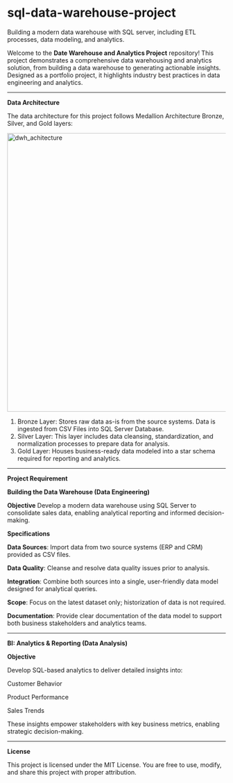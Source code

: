 # sql-data-warehouse-project
Building a modern data warehouse with SQL server, including ETL processes, data modeling, and analytics.

Welcome to the **Date Warehouse and Analytics Project** repository!
This project demonstrates a comprehensive data warehousing and analytics solution, from building a data warehouse to generating actionable insights. Designed as a portfolio project, it highlights industry best practices in data engineering and analytics.

---

**Data Architecture**

The data architecture for this project follows Medallion Architecture Bronze, Silver, and Gold layers:

<img width="1022" height="641" alt="dwh_achitecture" src="https://github.com/user-attachments/assets/298e23f6-a21e-4c2d-af63-a17fb050a3b5" />

1. Bronze Layer: Stores raw data as-is from the source systems. Data is ingested from CSV Files into SQL Server Database.
2. Silver Layer: This layer includes data cleansing, standardization, and normalization processes to prepare data for analysis.
3. Gold Layer: Houses business-ready data modeled into a star schema required for reporting and analytics.

---

**Project Requirement**

**Building the Data Warehouse (Data Engineering)**

**Objective**
Develop a modern data warehouse using SQL Server to consolidate sales data, enabling analytical reporting and informed decision-making.

**Specifications**

  **Data Sources**: Import data from two source systems (ERP and CRM) provided as CSV files.
  
  **Data Quality**: Cleanse and resolve data quality issues prior to analysis.
  
  **Integration**: Combine both sources into a single, user-friendly data model designed for analytical queries.
  
  **Scope**: Focus on the latest dataset only; historization of data is not required.
  
  **Documentation**: Provide clear documentation of the data model to support both business stakeholders and analytics teams.

---

**BI: Analytics & Reporting (Data Analysis)**

**Objective**

Develop SQL-based analytics to deliver detailed insights into:

Customer Behavior

Product Performance

Sales Trends

These insights empower stakeholders with key business metrics, enabling strategic decision-making.

---

**License**

This project is licensed under the MIT License. You are free to use, modify, and share this project with proper attribution.


